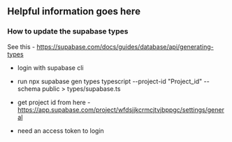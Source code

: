 ## Helpful information goes here


### How to update the supabase types

See this - https://supabase.com/docs/guides/database/api/generating-types

- login with supabase cli
- run npx supabase gen types typescript --project-id "Project_id" --schema public > types/supabase.ts

- get project id from here - https://app.supabase.com/project/wfdsjjkcrmcjtvjbppgc/settings/general
- need an access token to login
